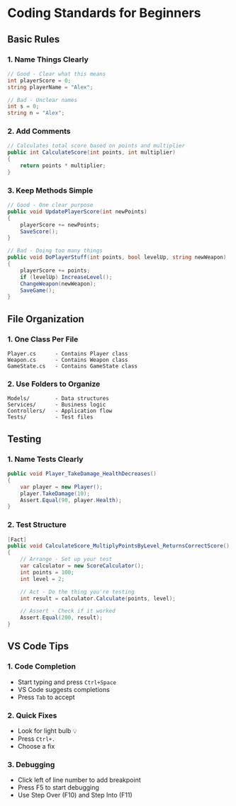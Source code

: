 # Coding Standards for Beginners

## Basic Rules

### 1. Name Things Clearly
```csharp
// Good - Clear what this means
int playerScore = 0;
string playerName = "Alex";

// Bad - Unclear names
int s = 0;
string n = "Alex";
```

### 2. Add Comments
```csharp
// Calculates total score based on points and multiplier
public int CalculateScore(int points, int multiplier)
{
    return points * multiplier;
}
```

### 3. Keep Methods Simple
```csharp
// Good - One clear purpose
public void UpdatePlayerScore(int newPoints)
{
    playerScore += newPoints;
    SaveScore();
}

// Bad - Doing too many things
public void DoPlayerStuff(int points, bool levelUp, string newWeapon)
{
    playerScore += points;
    if (levelUp) IncreaseLevel();
    ChangeWeapon(newWeapon);
    SaveGame();
}
```

## File Organization

### 1. One Class Per File
```plaintext
Player.cs      - Contains Player class
Weapon.cs      - Contains Weapon class
GameState.cs   - Contains GameState class
```

### 2. Use Folders to Organize
```plaintext
Models/        - Data structures
Services/      - Business logic
Controllers/   - Application flow
Tests/         - Test files
```

## Testing

### 1. Name Tests Clearly
```csharp
public void Player_TakeDamage_HealthDecreases()
{
    var player = new Player();
    player.TakeDamage(10);
    Assert.Equal(90, player.Health);
}
```

### 2. Test Structure
```csharp
[Fact]
public void CalculateScore_MultiplyPointsByLevel_ReturnsCorrectScore()
{
    // Arrange - Set up your test
    var calculator = new ScoreCalculator();
    int points = 100;
    int level = 2;

    // Act - Do the thing you're testing
    int result = calculator.Calculate(points, level);

    // Assert - Check if it worked
    Assert.Equal(200, result);
}
```

## VS Code Tips

### 1. Code Completion
- Start typing and press `Ctrl+Space`
- VS Code suggests completions
- Press `Tab` to accept

### 2. Quick Fixes
- Look for light bulb 💡
- Press `Ctrl+.`
- Choose a fix

### 3. Debugging
- Click left of line number to add breakpoint
- Press F5 to start debugging
- Use Step Over (F10) and Step Into (F11) 